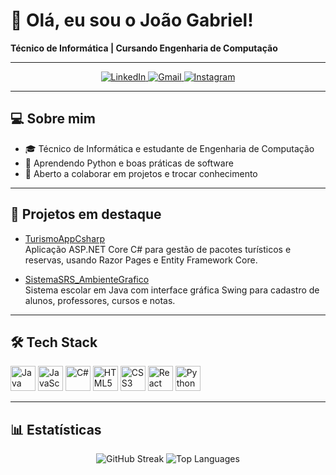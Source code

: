 # 👋 Olá, eu sou o João Gabriel!

**Técnico de Informática | Cursando Engenharia de Computação**

---

<p align="center">
  <a href="https://www.linkedin.com/in/jo%C3%A3o-gabriel-raja-gabaglia-doreste-6b52472a5/">
    <img src="https://img.shields.io/badge/LinkedIn-0A66C2?style=for-the-badge&logo=linkedin&logoColor=white" alt="LinkedIn"/>
  </a>
  <a href="mailto:joao.doreste@al.infnet.edu.br">
    <img src="https://https://img.shields.io/badge/-Gmail-%23333?style=for-the-badge&logo=gmail&logoColor=white" alt="Gmail"/>
  </a>
  <a href="https://instagram.com/jgrajaa_">
    <img src="https://img.shields.io/badge/Instagram-E4405F?style=for-the-badge&logo=instagram&logoColor=white" alt="Instagram"/>
  </a>
</p>

---

## 💻 Sobre mim

- 🎓 Técnico de Informática e estudante de Engenharia de Computação  
- 🌱 Aprendendo Python e boas práticas de software  
- 🤝 Aberto a colaborar em projetos e trocar conhecimento  

---

## 🚀 Projetos em destaque

- [TurismoAppCsharp](https://github.com/joaoraja/TurismoAppCsharp)  
  Aplicação ASP.NET Core C# para gestão de pacotes turísticos e reservas, usando Razor Pages e Entity Framework Core.

- [SistemaSRS_AmbienteGrafico](https://github.com/joaoraja/SistemaSRS_AmbienteGrafico)  
  Sistema escolar em Java com interface gráfica Swing para cadastro de alunos, professores, cursos e notas.
  
---

## 🛠️ Tech Stack

<p align="left">
  <img src="https://cdn.jsdelivr.net/gh/devicons/devicon/icons/java/java-original.svg"      alt="Java"    width="40" height="40"/>
  <img src="https://cdn.jsdelivr.net/gh/devicons/devicon/icons/javascript/javascript-original.svg" alt="JavaScript" width="40" height="40"/>
  <img src="https://cdn.jsdelivr.net/gh/devicons/devicon/icons/csharp/csharp-original.svg"    alt="C#"     width="40" height="40"/>
  <img src="https://cdn.jsdelivr.net/gh/devicons/devicon/icons/html5/html5-original.svg"      alt="HTML5" width="40" height="40"/>
  <img src="https://cdn.jsdelivr.net/gh/devicons/devicon/icons/css3/css3-original.svg"        alt="CSS3"  width="40" height="40"/>
  <img src="https://cdn.jsdelivr.net/gh/devicons/devicon/icons/react/react-original.svg"      alt="React" width="40" height="40"/>
  <img src="https://cdn.jsdelivr.net/gh/devicons/devicon/icons/python/python-original.svg"    alt="Python" width="40" height="40"/>
</p>

---

## 📊 Estatísticas

<p align="center">
  <img src="https://github-readme-stats.vercel.app/api?username=joaoraja&show_icons=true&theme=dracula&include_all_commits=true&count_private=true"      alt="GitHub Streak" />
  <img src="https://github-readme-stats.vercel.app/api/top-langs/?username=joaoraja&layout=compact&theme=dracula" alt="Top Languages" />
</p>
